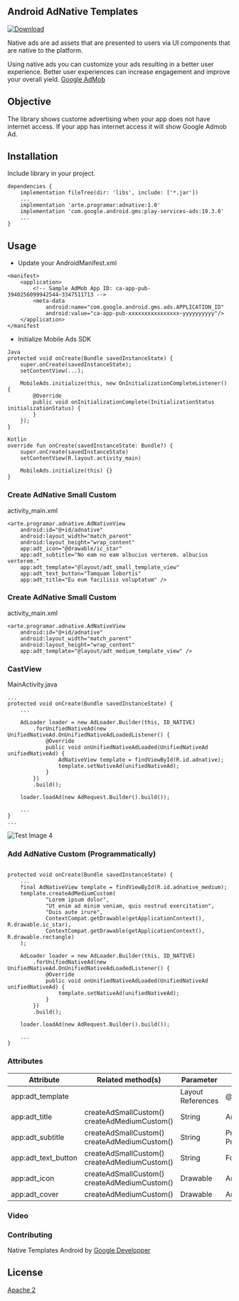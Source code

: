 ## Android AdNative Templates 

[ ![Download](https://api.bintray.com/packages/arteaprogramar/Android/arte.programar.adnative/images/download.svg?version=1.0) ](https://bintray.com/arteaprogramar/Android/arte.programar.adnative/1.0/link)

Native ads are ad assets that are presented to users via UI components that are native to the platform.

Using native ads you can customize your ads resulting in a better user experience. Better user experiences can increase engagement and improve your overall yield. 
[Google AdMob](https://developers.google.com/admob/android/native/templates)

## Objective

The library shows custome advertising when your app does not have internet access.
If your app has internet access it will show Google Admob Ad.
## Installation

Include library in your project.

```
dependencies {
    implementation fileTree(dir: 'libs', include: ['*.jar'])
    ...
    implementation 'arte.programar:adnative:1.0'
    implementation 'com.google.android.gms:play-services-ads:19.3.0'
    ...
}

```

## Usage

- Update your AndroidManifest.xml
```
<manifest>
    <application>
        <!-- Sample AdMob App ID: ca-app-pub-3940256099942544~3347511713 -->
        <meta-data
            android:name="com.google.android.gms.ads.APPLICATION_ID"
            android:value="ca-app-pub-xxxxxxxxxxxxxxxx~yyyyyyyyyy"/>
    </application>
</manifest
```

- Initialize Mobile Ads SDK

```
Java
protected void onCreate(Bundle savedInstanceState) {
    super.onCreate(savedInstanceState);
    setContentView(...);

    MobileAds.initialize(this, new OnInitializationCompleteListener() {
        @Override
        public void onInitializationComplete(InitializationStatus initializationStatus) {
        }
    });
}

Kotlin
override fun onCreate(savedInstanceState: Bundle?) {
    super.onCreate(savedInstanceState)
    setContentView(R.layout.activity_main)

    MobileAds.initialize(this) {}
}
```

### Create AdNative Small Custom

activity_main.xml
```
<arte.programar.adnative.AdNativeView
    android:id="@+id/adnative"
    android:layout_width="match_parent"
    android:layout_height="wrap_content"
    app:adt_icon="@drawable/ic_star"
    app:adt_subtitle="No eam no eam albucius verterem. albucius verterem."
    app:adt_template="@layout/adt_small_template_view"
    app:adt_text_button="Tamquam lobortis"
    app:adt_title="Eu eum facilisis voluptatum" />
```

### Create AdNative Small Custom

activity_main.xml
```
<arte.programar.adnative.AdNativeView
    android:id="@+id/adnative"
    android:layout_width="match_parent"
    android:layout_height="wrap_content"
    app:adt_template="@layout/adt_medium_template_view" />
```

### CastView 

MainActivity.java 

```
...
protected void onCreate(Bundle savedInstanceState) {
    ...
    
    AdLoader loader = new AdLoader.Builder(this, ID_NATIVE)
        .forUnifiedNativeAd(new UnifiedNativeAd.OnUnifiedNativeAdLoadedListener() {
            @Override
            public void onUnifiedNativeAdLoaded(UnifiedNativeAd unifiedNativeAd) {
                AdNativeView template = findViewById(R.id.adnative);
                template.setNativeAd(unifiedNativeAd);
            }
        })
        .build();
    
    loader.loadAd(new AdRequest.Builder().build());   

    ...
}
...

```

![Test Image 4](ss/1.png)

### Add AdNative Custom (Programmatically)

```

protected void onCreate(Bundle savedInstanceState) {
    ...
    final AdNativeView template = findViewById(R.id.adnative_medium);
    template.createAdMediumCustom(
            "Lorem ipsum dolor",
            "Ut enim ad minim veniam, quis nostrud exercitation",
            "Duis aute irure",
            ContextCompat.getDrawable(getApplicationContext(), R.drawable.ic_star),
            ContextCompat.getDrawable(getApplicationContext(), R.drawable.rectangle)
    );

    AdLoader loader = new AdLoader.Builder(this, ID_NATIVE)
        .forUnifiedNativeAd(new UnifiedNativeAd.OnUnifiedNativeAdLoadedListener() {
            @Override
            public void onUnifiedNativeAdLoaded(UnifiedNativeAd unifiedNativeAd) {
                template.setNativeAd(unifiedNativeAd);
            }
        })
        .build();
    
    loader.loadAd(new AdRequest.Builder().build()); 

    ...
}

```

### Attributes

| Attribute           | Related method(s)        | Parameter          | Default value                     |
|---------------------|--------------------------|--------------------|-----------------------------------|
| app:adt_template    |                          | Layout References  | @layout/adt_small_template_view   |
| app:adt_title       | createAdSmallCustom()  createAdMediumCustom() | String | Arte al Programar        |
| app:adt_subtitle    | createAdSmallCustom()  createAdMediumCustom() | String | Programming is Art. Programming is life. |
| app:adt_text_button | createAdSmallCustom()  createAdMediumCustom() | String | Follow us                |
| app:adt_icon        | createAdSmallCustom()  createAdMediumCustom() | Drawable | Arte al Programar Icon |
| app:adt_cover       | createAdMediumCustom()   | Drawable           | Arte al Programar Cover           |

### Video


### Contributing

Native Templates Android by [Google Developper](https://github.com/googleads/googleads-mobile-android-native-templates)


## License
[Apache 2](https://www.apache.org/licenses/LICENSE-2.0)